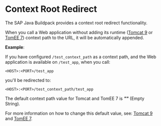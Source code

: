 <!-- loio582d4056ea7c44a7a315e37ca2a5a64b -->

# Context Root Redirect

The SAP Java Buildpack provides a context root redirect functionality.

When you call a Web application without adding its runtime \([Tomcat 9](tomcat-9-ddfc101.md) or [TomEE 7](tomee-7-79c039a.md)\) context path to the URL, it will be automatically appended.

**Example**:

If you have configured `/test_context_path` as a context path, and the Web application is available on `/test_app`, when you call:

```
<HOST>:<PORT>/test_app
```

you'll be redirected to:

```
<HOST>:<PORT>/test_context_path/test_app
```

The default context path value for Tomcat and TomEE 7 is ***""*** \(Empty String\).

For more information on how to change this default value, see: [Tomcat 9](tomcat-9-ddfc101.md) and [TomEE 7](tomee-7-79c039a.md).

